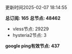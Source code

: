 更新时间2025-02-07 18:14:55

**总订阅: 165**
**总节点: 48462**
- vless节点: 29229
- hysteria2节点: 3

**google ping有效节点: 437**
